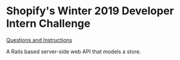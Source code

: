 # Shopify's Winter 2019 Developer Intern Challenge

<a href="https://docs.google.com/document/d/1YYDRf_CgQRryf5lZdkZ2o3Hm3erFSaISL1L1s8kLqsI/edit">Questions and Instructions</a>

A Rails based server-side web API that models a store.
